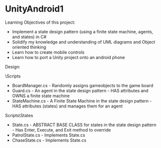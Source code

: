 # UnityAndroid1

Learning Objectives of this project:

- Implement a state design pattern (using a finite state machine, agents, and states) in C#
- Solidify my knowledge and understanding of UML diagrams and Object oriented thinking
- Learn how to create mobile controls
- Learn how to port a Unity project onto an android phone

Design:

\Scripts
- BoardManager.cs - Randomly assigns gameobjects to the game board
- Guard.cs - An agent in the state design pattern - HAS attributes and OWNS a finite state machine
- StateMachine.cs - A Finite State Machine in the state design pattern - HAS attributes (states) and manages them for an agent
  
Scripts\States
- State.cs - ABSTRACT BASE CLASS for states in the state design pattern - Has Enter, Execute, and Exit method to override
- PatrolState.cs - Implements State.cs
- ChaseState.cs - Implements State.cs
  
